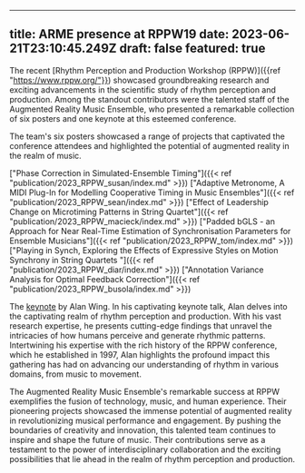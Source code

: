 
---
title: ARME presence at RPPW19
date: 2023-06-21T23:10:45.249Z
draft: false
featured: true
---

The recent [Rhythm Perception and Production Workshop (RPPW)]({{ref "https://www.rppw.org/"}}) showcased groundbreaking research and exciting advancements in the scientific study of rhythm perception and production. Among the standout contributors were the talented staff of the Augmented Reality Music Ensemble, who presented a remarkable collection of six posters and one keynote at this esteemed conference. 

The team's six posters showcased a range of projects that captivated the conference attendees and highlighted the potential of augmented reality in the realm of music.


["Phase Correction in Simulated-Ensemble Timing"]({{< ref "publication/2023_RPPW_susan/index.md" >}})
["Adaptive Metronome, A MIDI Plug-In for Modelling Cooperative Timing in Music Ensembles"]({{< ref "publication/2023_RPPW_sean/index.md" >}})
["Effect of Leadership Change on Microtiming Patterns in String Quartet"]({{< ref "publication/2023_RPPW_macieck/index.md" >}})
["Padded bGLS - an Approach for Near Real-Time Estimation of Synchronisation Parameters for Ensemble Musicians"]({{< ref "publication/2023_RPPW_tom/index.md" >}}) 
["Playing in Synch, Exploring the Effects of Expressive Styles on Motion Synchrony in String Quartets "]({{< ref "publication/2023_RPPW_diar/index.md" >}})
["Annotation Variance Analysis for Optimal Feedback Correction"]({{< ref "publication/2023_RPPW_busola/index.md" >}})

The [keynote]({{https://www.rppw.org/program--keynotes.html}}) by Alan Wing. In his captivating keynote talk, Alan  delves into the captivating realm of rhythm perception and production. With his vast research expertise, he presents cutting-edge findings that unravel the intricacies of how humans perceive and generate rhythmic patterns. Intertwining his expertise with the rich history of the RPPW conference, which he established in 1997, Alan highlights the profound impact this gathering has had on advancing our understanding of rhythm in various domains, from music to movement.


The Augmented Reality Music Ensemble's remarkable success at RPPW exemplifies the fusion of technology, music, and human experience. Their pioneering projects showcased the immense potential of augmented reality in revolutionizing musical performance and engagement. By pushing the boundaries of creativity and innovation, this talented team continues to inspire and shape the future of music. Their contributions serve as a testament to the power of interdisciplinary collaboration and the exciting possibilities that lie ahead in the realm of rhythm perception and production.